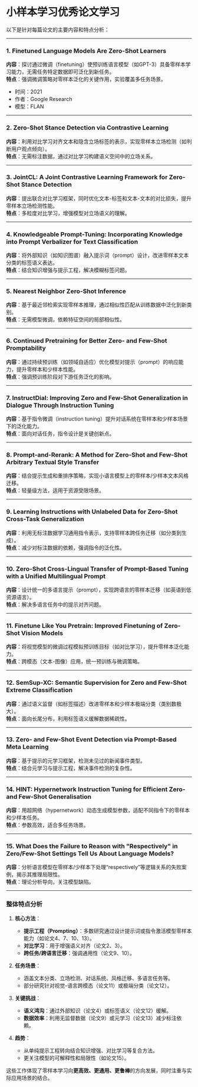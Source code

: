 # 小样本学习优秀论文学习

以下是针对每篇论文的主要内容和特点分析：

---

### 1. **Finetuned Language Models Are Zero-Shot Learners**  
**内容**：探讨通过微调（finetuning）使预训练语言模型（如GPT-3）具备零样本学习能力，无需任务特定数据即可泛化到新任务。  
**特点**：强调微调策略对零样本泛化的关键作用，实验覆盖多任务场景。

* 时间：2021
* 作者：Google Research
* 模型：FLAN


---

### 2. **Zero-Shot Stance Detection via Contrastive Learning**  
**内容**：利用对比学习对齐文本和隐含立场标签的表示，实现零样本立场检测（如判断用户观点倾向）。  
**特点**：无需标注数据，通过对比学习构建语义空间中的立场关系。

---

### 3. **JointCL: A Joint Contrastive Learning Framework for Zero-Shot Stance Detection**  
**内容**：提出联合对比学习框架，同时优化文本-标签和文本-文本的对比损失，提升零样本立场检测性能。  
**特点**：多粒度对比学习，增强模型对立场语义的理解。

---

### 4. **Knowledgeable Prompt-Tuning: Incorporating Knowledge into Prompt Verbalizer for Text Classification**  
**内容**：将外部知识（如知识图谱）融入提示词（prompt）设计，改进零样本文本分类的标签语义表达。  
**特点**：结合知识增强与提示工程，解决模糊标签问题。

---

### 5. **Nearest Neighbor Zero-Shot Inference**  
**内容**：基于最近邻检索实现零样本推理，通过相似性匹配从训练数据中泛化到新类别。  
**特点**：无需模型微调，依赖特征空间的局部相似性。

---

### 6. **Continued Pretraining for Better Zero- and Few-Shot Promptability**  
**内容**：通过持续预训练（如领域自适应）优化模型对提示（prompt）的响应能力，提升零样本和少样本性能。  
**特点**：强调预训练阶段对下游任务泛化的影响。

---

### 7. **InstructDial: Improving Zero and Few-Shot Generalization in Dialogue Through Instruction Tuning**  
**内容**：基于指令微调（instruction tuning）提升对话系统在零样本和少样本场景下的泛化能力。  
**特点**：面向对话任务，指令设计是关键创新点。

---

### 8. **Prompt-and-Rerank: A Method for Zero-Shot and Few-Shot Arbitrary Textual Style Transfer**  
**内容**：结合提示生成和重排序策略，实现小语言模型上的零样本/少样本文本风格迁移。  
**特点**：轻量级方法，适用于资源受限场景。

---

### 9. **Learning Instructions with Unlabeled Data for Zero-Shot Cross-Task Generalization**  
**内容**：利用无标注数据学习通用指令表示，支持零样本跨任务迁移（如分类到生成）。  
**特点**：减少对标注数据的依赖，强调指令的泛化性。

---

### 10. **Zero-Shot Cross-Lingual Transfer of Prompt-Based Tuning with a Unified Multilingual Prompt**  
**内容**：设计统一的多语言提示（prompt），实现跨语言的零样本迁移（如英语到低资源语言）。  
**特点**：解决多语言任务中的提示对齐问题。

---

### 11. **Finetune Like You Pretrain: Improved Finetuning of Zero-Shot Vision Models**  
**内容**：将视觉模型的微调过程模拟预训练目标（如对比学习），提升零样本泛化能力。  
**特点**：跨模态（文本-图像）应用，统一预训练与微调策略。

---

### 12. **SemSup-XC: Semantic Supervision for Zero and Few-Shot Extreme Classification**  
**内容**：通过语义监督（如标签描述）改进零样本和少样本极端分类（类别数极大）。  
**特点**：面向长尾分布，利用标签语义缓解数据稀疏性。

---

### 13. **Zero- and Few-Shot Event Detection via Prompt-Based Meta Learning**  
**内容**：基于提示的元学习框架，检测未见过的新闻事件类型。  
**特点**：结合元学习与提示工程，解决事件检测的复杂性。

---

### 14. **HINT: Hypernetwork Instruction Tuning for Efficient Zero- and Few-Shot Generalisation**  
**内容**：用超网络（hypernetwork）动态生成模型参数，适配不同指令下的零样本和少样本任务。  
**特点**：参数高效，适合多任务场景。

---

### 15. **What Does the Failure to Reason with "Respectively" in Zero/Few-Shot Settings Tell Us About Language Models?**  
**内容**：分析语言模型在零样本/少样本下处理“respectively”等逻辑关系的失败案例，揭示其推理局限性。  
**特点**：理论分析导向，关注模型缺陷。

---

### **整体特点分析**  
1. **核心方法**：  
   - **提示工程（Prompting）**：多数研究通过设计提示词或指令激活模型零样本能力（如论文4、7、10、13）。  
   - **对比学习**：用于增强语义对齐（论文2、3）。  
   - **跨任务/跨语言迁移**：强调通用性（论文9、10）。  

2. **任务场景**：  
   - 涵盖文本分类、立场检测、对话系统、风格迁移、多语言任务等。  
   - 部分研究针对视觉-语言跨模态（论文11）或极端分类（论文12）。  

3. **关键挑战**：  
   - **语义鸿沟**：通过外部知识（论文4）或标签语义（论文12）缓解。  
   - **数据效率**：利用无监督数据（论文9）或元学习（论文13）减少标注依赖。  

4. **趋势**：  
   - 从单纯提示工程转向结合知识增强、对比学习等复合方法。  
   - 更关注模型的可解释性和局限性（如论文15）。  

这些工作体现了零样本学习向**更高效、更通用、更鲁棒**的方向发展，同时注重与实际应用场景的结合。